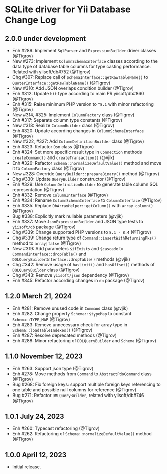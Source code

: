 # SQLite driver for Yii Database Change Log

## 2.0.0 under development

- Enh #289: Implement `SqlParser` and `ExpressionBuilder` driver classes (@Tigrov)
- New #273: Implement `ColumnSchemaInterface` classes according to the data type of database table columns
  for type casting performance. Related with yiisoft/db#752 (@Tigrov)
- Chg #307: Replace call of `SchemaInterface::getRawTableName()` to `QuoterInterface::getRawTableName()` (@Tigrov)
- New #310: Add JSON overlaps condition builder (@Tigrov)
- Enh #312: Update `bit` type according to main PR yiisoft/db#860 (@Tigrov)
- Enh #315: Raise minimum PHP version to `^8.1` with minor refactoring (@Tigrov)
- New #314, #325: Implement `ColumnFactory` class (@Tigrov)
- Enh #317: Separate column type constants (@Tigrov)
- New #318: Realize `ColumnBuilder` class (@Tigrov)
- Enh #320: Update according changes in `ColumnSchemaInterface` (@Tigrov)
- New #322, #327: Add `ColumnDefinitionBuilder` class (@Tigrov)
- Enh #323: Refactor `Dsn` class (@Tigrov)
- Enh #324: Set more specific result type in `Connection` methods `createCommand()` and `createTransaction()` (@vjik)
- Enh #326: Refactor `Schema::normalizeDefaultValue()` method and move it to `ColumnFactory` class (@Tigrov)
- New #328: Override `QueryBuilder::prepareBinary()` method (@Tigrov)
- Chg #330: Update `QueryBuilder` constructor (@Tigrov)
- Enh #329: Use `ColumnDefinitionBuilder` to generate table column SQL representation (@Tigrov)
- Enh #332: Remove `ColumnInterface` (@Tigrov)
- Enh #334: Rename `ColumnSchemaInterface` to `ColumnInterface` (@Tigrov)
- Enh #335: Replace `DbArrayHelper::getColumn()` with `array_column()` (@Tigrov)
- Bug #338: Explicitly mark nullable parameters (@vjik)
- Enh #337: Move `JsonExpressionBuilder` and JSON type tests to `yiisoft/db` package (@Tigrov)
- Chg #339: Change supported PHP versions to `8.1 - 8.4` (@Tigrov)
- Chg #339: Change return type of `Command::insertWithReturningPks()` method to `array|false` (@Tigrov)
- New #319: Add parameters `$ifExists` and `$cascade` to `CommandInterface::dropTable()` and
  `DDLQueryBuilderInterface::dropTable()` methods (@vjik)
- Chg #342: Remove usage of `hasLimit()` and `hasOffset()` methods of `DQLQueryBuilder` class (@Tigrov)
- Chg #343: Remove `yiisoft/json` dependency (@Tigrov)
- Enh #345: Refactor according changes in `db` package (@Tigrov)

## 1.2.0 March 21, 2024

- Enh #281: Remove unused code in `Command` class (@vjik)
- Enh #282: Change property `Schema::$typeMap` to constant `Schema::TYPE_MAP` (@Tigrov)
- Enh #283: Remove unnecessary check for array type in `Schema::loadTableIndexes()` (@Tigrov)
- Enh #287: Resolve deprecated methods (@Tigrov)
- Enh #288: Minor refactoring of `DDLQueryBuilder` and `Schema` (@Tigrov)

## 1.1.0 November 12, 2023

- Enh #263: Support json type (@Tigrov)
- Enh #278: Move methods from `Command` to `AbstractPdoCommand` class (@Tigrov)
- Bug #268: Fix foreign keys: support multiple foreign keys referencing to one table and possible null columns for reference (@Tigrov)
- Bug #271: Refactor `DMLQueryBuilder`, related with yiisoft/db#746 (@Tigrov)

## 1.0.1 July 24, 2023

- Enh #260: Typecast refactoring (@Tigrov)
- Enh #262: Refactoring of `Schema::normalizeDefaultValue()` method (@Tigrov)

## 1.0.0 April 12, 2023

- Initial release.
